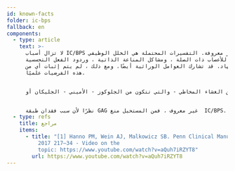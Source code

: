```yaml
---
id: known-facts
folder: ic-bps
fallback: en
components:
  - type: article
    text: >-
      لا تزال أسباب IC/BPS غير معروفة. التفسيرات المحتملة هي الخلل الوظيفي
      للأعصاب ذات الصلة ، ومشاكل المناعة الذاتية ، وردود الفعل التحسسية ،
      والإجهاد. قد تشارك العوامل الوراثية أيضًا. ومع ذلك ، لم يتم إثبات أي من
      هذه الفرضيات علميًا.


      من ناحية أخرى ، تم وصف الحالة نفسها بشكل جيد.[1] تحدث الأعراض بسبب الحالة غير الملائمة للغشاء المخاطي للمثانة والجزء العلوي من الإحليل. تمنع الطبقة المخاطية السطحية الصحية من الغشاء المخاطي - والتي تتكون من الجلوكوز - الأميني - الجليكان أو GAG - الأملاح والأحماض ومنتجات التمثيل الغذائي الأخرى (الموجودة في البول بشكل طبيعي) من الدخول إلى الطبقات العميقة لجدار المثانة ، وتهيج الجزء الفرعي مستقبلات الآلام المخاطية. في IC/BPS ، تتلف طبقة GAG هذه وتمكن المركبات الموصوفة أعلاه من الوصول إلى المستقبلات. ينتج عن هذا التهاب - حيث لا توجد بكتيريا - والذي يمكن أن ينتشر إلى الطبقات العميقة من جدار المثانة أيضًا ، ويؤدي إلى زيادة كمية الخلايا البدينة. تنتج هذه الخلايا الهيستامين ، مما يزيد من الألم. يزيد التهيج المستمر من عدد مستقبلات الألم ، مما يجعل الأعراض أسوأ. إذا استمر الالتهاب لسنوات ، تتراكم عناصر أخرى من الأنسجة الضامة في الأنسجة المتوذمة ، مما يجعل جدار المثانة يفقد خصائصه المرنة. في نهاية هذه العملية ، يمكن أن تتطور المثانة في المرحلة النهائية (مثانة صلبة ذات سعة منخفضة جدًا) ، وهي حالة لا رجعة فيها. يضغط جدار المثانة السميك والصلب ببطء على الحالب ، ونتيجة لذلك قد يظهر الفشل الكلوي.


      نظرًا لأن سبب فقدان طبقة GAG غير معروف ، فمن المستحيل منع  IC/BPS. علاوة على ذلك ، لا يوجد علاج متاح يعالج الحالة إلى الأبد. يمكن أن يوقف التشخيص المبكر والعلاج المناسب تقدم IC/B
  - type: refs
    title: مراجع
    items:
      - title: "[1] Hanno PM, Wein AJ, Malkowicz SB. Penn Clinical Manual of Urology
          2017 217–34 - Video on the
          topic: https://www.youtube.com/watch?v=aQuh7iRZYT8"
        url: https://www.youtube.com/watch?v=aQuh7iRZYT8
---
```

